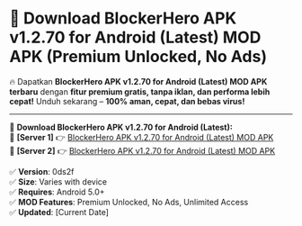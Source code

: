 # 🚀 Download BlockerHero APK v1.2.70 for Android (Latest) MOD APK (Premium Unlocked, No Ads)  

🔥 Dapatkan **BlockerHero APK v1.2.70 for Android (Latest) MOD APK terbaru** dengan **fitur premium gratis, tanpa iklan, dan performa lebih cepat!** Unduh sekarang – **100% aman, cepat, dan bebas virus!**  

---


🔽 **Download BlockerHero APK v1.2.70 for Android (Latest):**  
🔹 **[Server 1]** 👉 [BlockerHero APK v1.2.70 for Android (Latest) MOD APK](https://apkcomod.com?title=BlockerHero_APK_v1.2.70_for_Android_(Latest))  
🔹 **[Server 2]** 👉 [BlockerHero APK v1.2.70 for Android (Latest) MOD APK](https://apkcomod.com?title=BlockerHero_APK_v1.2.70_for_Android_(Latest))  


✅ **Version**: 0ds2f  
✅ **Size**: Varies with device  
✅ **Requires**: Android 5.0+  
✅ **MOD Features**: Premium Unlocked, No Ads, Unlimited Access  
✅ **Updated**: [Current Date]  